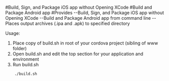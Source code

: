 #Build, Sign, and Package iOS app without Opening XCode
#Build and Package Android app
#Provides
 --Build, Sign, and Package iOS app without Opening XCode
 --Build and Package Android app from command line
 --Places output archives (.ipa and .apk) to specified directory

Usage:
 1. Place copy of build.sh in root of your cordova project (sibling of www folder)
 2. Open build.sh and edit the top section for your application and environment
 3. Run build.sh 
```
    ./build.sh
```

